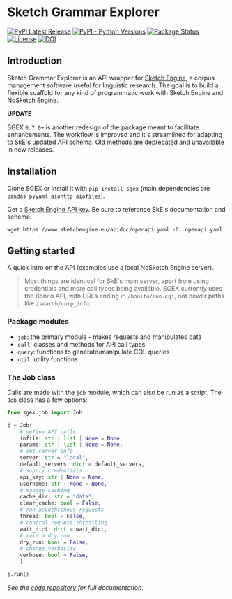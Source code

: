 # Sketch Grammar Explorer

[![PyPI Latest Release](https://img.shields.io/pypi/v/sgex.svg)](https://pypi.org/project/sgex/)
[![PyPI - Python Versions](https://img.shields.io/pypi/pyversions/sgex)](https://pypi.org/project/sgex)
[![Package Status](https://img.shields.io/pypi/status/sgex.svg)](https://pypi.org/project/sgex/)
[![License](https://img.shields.io/pypi/l/sgex.svg)](https://github.com/pandas-dev/sgex/blob/main/LICENSE)
[![DOI](https://zenodo.org/badge/DOI/10.5281/zenodo.6812334.svg)](https://doi.org/10.5281/zenodo.6812334)

## Introduction

Sketch Grammar Explorer is an API wrapper for [Sketch Engine](https://www.sketchengine.eu/), a corpus management software useful for linguistic research. The goal is to build a flexible scaffold for any kind of programmatic work with Sketch Engine and [NoSketch Engine](https://nlp.fi.muni.cz/trac/noske).

**UPDATE**

SGEX `0.7.0+` is another redesign of the package meant to facilitate enhancements. The workflow is improved and it's streamlined for adapting to SkE's updated API schema. Old methods are deprecated and unavailable in new releases.

## Installation

Clone SGEX or install it with `pip install sgex` (main dependencies are `pandas pyyaml aiohttp aiofiles`).

Get a [Sketch Engine API key](https://www.sketchengine.eu/documentation/api-documentation/#toggle-id-1). Be sure to reference SkE's documentation and schema:

`wget https://www.sketchengine.eu/apidoc/openapi.yaml -O .openapi.yaml`

## Getting started

A quick intro on the API (examples use a local NoSketch Engine server).

>Most things are identical for SkE's main server, apart from using credentials and more call types being available. SGEX currently uses the Bonito API, with URLs ending in `/bonito/run.cgi`, not newer paths like `/search/corp_info`.

### Package modules

- `job`: the primary module - makes requests and manipulates data
- `call`: classes and methods for API call types
- `query`: functions to generate/manipulate CQL queries
- `util`: utility functions

### The Job class

Calls are made with the `job` module, which can also be run as a script. The `Job` class has a few options:

```py
from sgex.job import Job

j = Job(
	# define API calls
	infile: str | list | None = None,
	params: str | list | None = None,
	# set server info
	server: str = "local",
	default_servers: dict = default_servers,
	# supply credentials
	api_key: str | None = None,
	username: str | None = None,
	# manage caching
	cache_dir: str = "data",
	clear_cache: bool = False,
	# run asynchronous requests
	thread: bool = False,
	# control request throttling
	wait_dict: dict = wait_dict,
	# make a dry run
	dry_run: bool = False,
	# change verbosity
	verbose: bool = False,
	)

j.run()
```

*See the [code repository](https://github.com/engisalor/sketch-grammar-explorer) for full documentation.*
